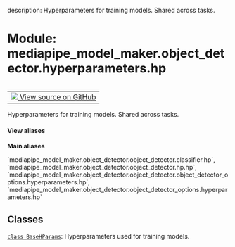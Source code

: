 description: Hyperparameters for training models. Shared across tasks.

<div itemscope itemtype="http://developers.google.com/ReferenceObject">
<meta itemprop="name" content="mediapipe_model_maker.object_detector.hyperparameters.hp" />
<meta itemprop="path" content="Stable" />
</div>

# Module: mediapipe_model_maker.object_detector.hyperparameters.hp

<!-- Insert buttons and diff -->

<table class="tfo-notebook-buttons tfo-api nocontent" align="left">
<td>
  <a target="_blank" href="https://github.com/google/mediapipe/tree/master/mediapipe/model_maker/python/core/hyperparameters.py">
    <img src="https://www.tensorflow.org/images/GitHub-Mark-32px.png" />
    View source on GitHub
  </a>
</td>
</table>



Hyperparameters for training models. Shared across tasks.

<section class="expandable">
  <h4 class="showalways">View aliases</h4>
  <p>
<b>Main aliases</b>
<p>`mediapipe_model_maker.object_detector.object_detector.classifier.hp`, `mediapipe_model_maker.object_detector.object_detector.hp.hp`, `mediapipe_model_maker.object_detector.object_detector.object_detector_options.hyperparameters.hp`, `mediapipe_model_maker.object_detector.object_detector_options.hyperparameters.hp`</p>
</p>
</section>



## Classes

[`class BaseHParams`](../../../mediapipe_model_maker/text_classifier/HParams.md): Hyperparameters used for training models.

